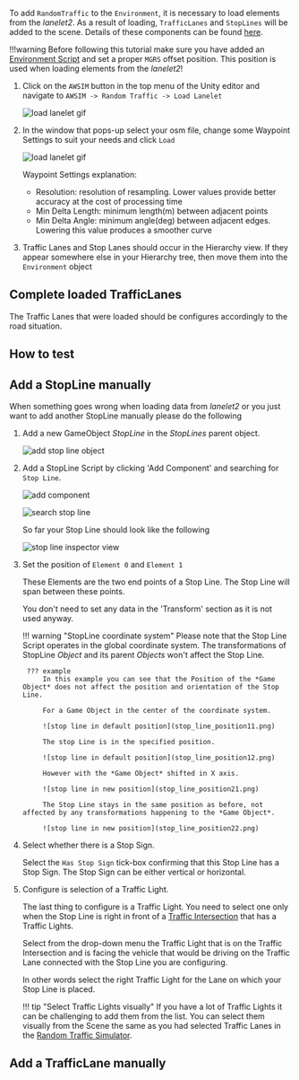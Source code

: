 To add `RandomTraffic` to the `Environment`, it is necessary to load elements from the *lanelet2*.
As a result of loading, `TrafficLanes` and `StopLines` will be added to the scene. Details of these components can be found [here](../../../../UserGuide/ProjectGuide/Components/RandomTrafficSimulator/).

!!!warning
    Before following this tutorial make sure you have added an [Environment Script](../../AddANewEnvironment/AddAEnvironment/#add-an-environment-script) and set a proper `MGRS` offset position. This position is used when loading elements from the *lanelet2*!

1. Click on the `AWSIM` button in the top menu of the Unity editor and navigate to `AWSIM -> Random Traffic -> Load Lanelet`

    ![load lanelet gif](load_lanelet.gif)

2. In the window that pops-up select your osm file, change some Waypoint Settings to suit your needs and click `Load`

    ![load lanelet gif](load_lanelet2.gif)

    Waypoint Settings explanation:

    - Resolution: resolution of resampling. Lower values provide better accuracy at the cost of processing time
    - Min Delta Length: minimum length(m) between adjacent points
    - Min Delta Angle: minimum angle(deg) between adjacent edges. Lowering this value produces a smoother curve

3. Traffic Lanes and Stop Lanes should occur in the Hierarchy view.
If they appear somewhere else in your Hierarchy tree, then move them into the `Environment` object

## Complete loaded TrafficLanes
The Traffic Lanes that were loaded should be configures accordingly to the road situation.

## How to test
<!-- TODO -->

## Add a StopLine manually
When something goes wrong when loading data from *lanelet2* or you just want to add another StopLine manually please do the following

1. Add a new GameObject *StopLine* in the *StopLines* parent object.

    ![add stop line object](add_stop_line.gif)

1. Add a StopLine Script by clicking 'Add Component' and searching for `Stop Line`.

    ![add component](add_stop_line_add_script.gif)

    ![search stop line](stop_line_search.png)

    So far your Stop Line should look like the following

    ![stop line inspector view](stop_line_inspector.png)

1. Set the position of `Element 0` and `Element 1`

    These Elements are the two end points of a Stop Line.
    The Stop Line will span between these points.

    You don't need to set any data in the 'Transform' section as it is not used anyway.

    !!! warning "StopLine coordinate system"
        Please note that the Stop Line Script operates in the global coordinate system.
        The transformations of StopLine *Object* and its parent *Objects* won't affect the Stop Line.

        ??? example
            In this example you can see that the Position of the *Game Object* does not affect the position and orientation of the Stop Line.

            For a Game Object in the center of the coordinate system.

            ![stop line in default position](stop_line_position11.png)

            The stop Line is in the specified position.

            ![stop line in default position](stop_line_position12.png)

            However with the *Game Object* shifted in X axis.

            ![stop line in new position](stop_line_position21.png)

            The Stop Line stays in the same position as before, not affected by any transformations happening to the *Game Object*.

            ![stop line in new position](stop_line_position22.png)

1. Select whether there is a Stop Sign.

    Select the `Has Stop Sign` tick-box confirming that this Stop Line has a Stop Sign.
    The Stop Sign can be either vertical or horizontal.

1. Configure is selection of a Traffic Light.

    The last thing to configure is a Traffic Light.
    You need to select one only when the Stop Line is right in front of a [Traffic Intersection](../../../../UserGuide/ProjectGuide/Components/RandomTrafficSimulator/) that has a Traffic Lights.

    Select from the drop-down menu the Traffic Light that is on the Traffic Intersection and is facing the vehicle that would be driving on the Traffic Lane connected with the Stop Line you are configuring.

    In other words select the right Traffic Light for the Lane on which your Stop Line is placed.

    !!! tip "Select Traffic Lights visually"
        If you have a lot of Traffic Lights it can be challenging to add them from the list.
        You can select them visually from the Scene the same as you had selected Traffic Lanes in the [Random Traffic Simulator](../AddARandomTrafficSimulatorScript/#add-spawnable-lanes).

## Add a TrafficLane manually
<!-- TODO -->
